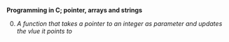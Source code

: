 **Programming in C; pointer, arrays and strings**

0. *A function that takes a pointer to an integer as parameter and updates the vlue it points to*
